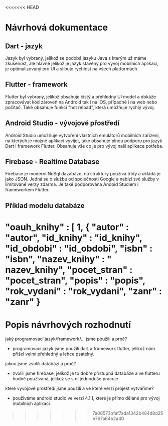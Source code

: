 <<<<<<< HEAD
# Návrhová dokumentace

## Dart - jazyk

Jazyk byl vybraný, jelikož se podobá jazyku Java s kterým už máme zkušenost, ale hlavně jelikož je jazyk stavěný pro vývoj mobilních aplikací, je optimalizovaný pro UI a slibuje rychlost na všech platformách.

## Flutter - framework

Flutter byl vybraný, jelikož obsahuje čistý a přehledný UI model a dokáže zpracovávat kód zároveň na Android tak i na iOS, případně i na web nebo počítač. Také  obsahuje funkci "hot reload", která umožňuje rychlý vývoj.

## Android Studio - vývojové přostředí

Android Studio umožňuje vytvoření vlastních emulátorů mobilních zařízení, na kterých je možné aplikaci vyvíjet, také obsahuje plnou podporu pro jazyk Dart i framework Flutter. Obsahuje vše co je pro vývoj naší aplikace potřeba. 

## Firebase - Realtime Database

Firebase je moderní NoSql dazabáze, na struktury používá třídy a ukládá je jako JSON. Jedná se o službu od společnosti Google a nabízí své služby v limitované verzy zdarma. Je také podporována Andoid Studiem i frameworkem Flutter.

## Příklad modelu databáze

  "oauh_knihy" : [ 1, {
    "autor" : "autor",
    "id_knihy" : "id_knihy",
    "id_obdobi" : "id_obdobi",
    "isbn" : "isbn",
    "nazev_knihy" : " nazev_knihy",
    "pocet_stran" : "pocet_stran",
    "popis" : "popis",
    "rok_vydani" : "rok_vydani",
    "zanr" : "zanr"
  }
=======
# Popis návrhových rozhodnutí

jaký programovací jazyk/framework/... jsme použili a proč?
- programovací jazyk jsme použili dart a framework flutter, jelikož nám přišel velmi přehledný a lehce psatelný. 

jakou jsme zvolili databázi a proč?
- zvolili jsme firebase, jelikož je to dobře přístupná databáze a ve flutteru hodně používaná, jelikož se s ní jednoduše pracuje

které vývojové prostředí jsme použili a ve které verzi projekt vytváříme?
- používáme android studio ve verzi 4.1.1, které je přímo dělané pro vývoj mobilních aplikací
>>>>>>> 7a08573bfaf7ada1342b484d8d25e767a64b2a40
